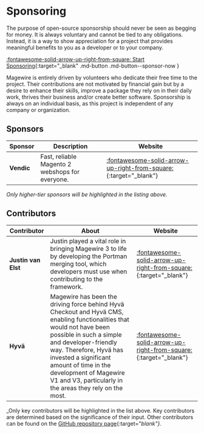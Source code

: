 # Sponsoring

The purpose of open-source sponsorship should never be seen as begging for money. It is always voluntary and cannot be
tied to any obligations. Instead, it is a way to show appreciation for a project that provides meaningful benefits
to you as a developer or to your company.

[:fontawesome-solid-arrow-up-right-from-square: Start Sponsoring](https://github.com/sponsors/wpoortman){:target="_blank" .md-button .md-button--sponsor-now }

Magewire is entirely driven by volunteers who dedicate their free time to the project. Their contributions are not
motivated by financial gain but by a desire to enhance their skills, improve a package they rely on in their daily work,
thrives their business and/or create better software. Sponsorship is always on an individual basis,
as this project is independent of any company or organization.

## Sponsors

| Sponsor    | Description                                                                                                         | Website                                                                                                                                             |
|------------|---------------------------------------------------------------------------------------------------------------------|-----------------------------------------------------------------------------------------------------------------------------------------------------|
| **Vendic** | Fast, reliable Magento 2 webshops for everyone.                                                                     | [:fontawesome-solid-arrow-up-right-from-square:](https://vendic.nl/?ref=magewire-documentation&page-uri=getting-started_sponsors){:target="_blank"} |

_Only higher-tier sponsors will be highlighted in the listing above._

## Contributors

| Contributor         | About                                                                                                                                                                                                                                                                                                                               | Website                                                                                                                                           |
|---------------------|-------------------------------------------------------------------------------------------------------------------------------------------------------------------------------------------------------------------------------------------------------------------------------------------------------------------------------------|---------------------------------------------------------------------------------------------------------------------------------------------------|
| **Justin van Elst** | Justin played a vital role in bringing Magewire 3 to life by developing the Portman merging tool, which developers must use when contributing to the framework.                                                                                                                                                                     | [:fontawesome-solid-arrow-up-right-from-square:](https://github.com/justinelst){:target="_blank"}                                                 |
| **Hyvä**            | Magewire has been the driving force behind Hyvä Checkout and Hyvä CMS, enabling functionalities that would not have been possible in such a simple and developer-friendly way. Therefore, Hyvä has invested a significant amount of time in the development of Magewire V1 and V3, particularly in the areas they rely on the most. | [:fontawesome-solid-arrow-up-right-from-square:](https://hyva.io/?ref=magewire-documentation&page-uri=getting-started_sponsors){:target="_blank"} |

_Only key contributors will be highlighted in the list above. Key contributors are determined based on the significance of their input. Other contributors can be found on the [GitHub repository page](https://github.com/magewirephp/magewire/graphs/contributors){:target="_blank"}._
